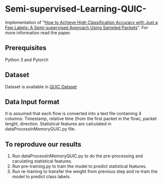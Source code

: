 # Semi-supervised-Learning-QUIC-
Implementation of "[How to Achieve High Classification Accuracy with Just a Few Labels: A Semi-supervised Approach Using Sampled Packets](https://arxiv.org/pdf/1812.09761.pdf)". For more information read the paper.
## Prerequisites
Python 3 and Pytorch
## Dataset
Dataset is available in [QUIC Dataset](https://drive.google.com/drive/folders/1Pvev0hJ82usPh6dWDlz7Lv8L6h3JpWhE)
## Data Input format
It is assumed that each flow is converted into a text file containing 4 columns: Timestamp, relative time (from the first packet in the flow), packet lenght, direction. 
Statistical features are calculated in dataProcessInMemoryQUIC.py file.
## To reproduve our results
1. Run dataProcessInMemoryQUIC.py to do the pre-processing and caculating statistical features.
2. Run pre-training.py to train the model to predict statistical features.
3. Run re-training to transfer the weight from previous step and re-train the model to predict class labels.
